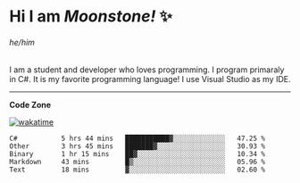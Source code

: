 
<!--
**MoonstoneStudios/MoonstoneStudios** is a ✨ _special_ ✨ repository because its `README.md` (this file) appears on your GitHub profile.

Here are some ideas to get you started:

- 🔭 I’m currently working on ...
- 🌱 I’m currently learning ...
- 👯 I’m looking to collaborate on ...
- 🤔 I’m looking for help with ...
- 💬 Ask me about ...
- 📫 How to reach me: ...
- 😄 Pronouns: ...
- ⚡ Fun fact: ...
-->

# Hi I am _Moonstone!_  ✨
###### he/him

I am a student and developer who loves programming.
I program primaraly in C#. It is my favorite programming language! I use Visual Studio as my IDE.

---

**Code Zone**


[![wakatime](https://wakatime.com/badge/user/35c755da-7226-42ef-89f9-892c03fbcf7e.svg?style=for-the-badge)](https://wakatime.com/@35c755da-7226-42ef-89f9-892c03fbcf7e)
<!--START_SECTION:waka-->

```text
C#           5 hrs 44 mins   ███████████▓░░░░░░░░░░░░░   47.25 %
Other        3 hrs 45 mins   ███████▓░░░░░░░░░░░░░░░░░   30.93 %
Binary       1 hr 15 mins    ██▓░░░░░░░░░░░░░░░░░░░░░░   10.34 %
Markdown     43 mins         █▒░░░░░░░░░░░░░░░░░░░░░░░   05.96 %
Text         18 mins         ▓░░░░░░░░░░░░░░░░░░░░░░░░   02.60 %
```

<!--END_SECTION:waka-->
